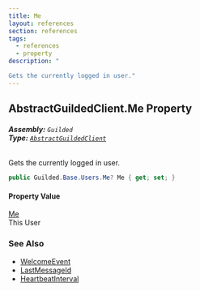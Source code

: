 ```yaml
---
title: Me
layout: references
section: references
tags:
  - references
  - property
description: "

Gets the currently logged in user."
---
```


## AbstractGuildedClient.Me Property
###### **Assembly:** `Guilded`<br/>**Type:** [`AbstractGuildedClient`](AbstractGuildedClient.md 'Guilded.AbstractGuildedClient')

Gets the currently logged in user.

```csharp
public Guilded.Base.Users.Me? Me { get; set; }
```

#### Property Value
[Me](Me.md 'Guilded.Base.Users.Me')  
This User

### See Also
- [WelcomeEvent](WelcomeEvent.md 'Guilded.Base.Events.WelcomeEvent')
- [LastMessageId](WelcomeEvent.LastMessageId.md 'Guilded.Base.Events.WelcomeEvent.LastMessageId')
- [HeartbeatInterval](WelcomeEvent.HeartbeatInterval.md 'Guilded.Base.Events.WelcomeEvent.HeartbeatInterval')